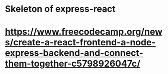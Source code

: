 # Skeleton of express-react
# https://www.freecodecamp.org/news/create-a-react-frontend-a-node-express-backend-and-connect-them-together-c5798926047c/
